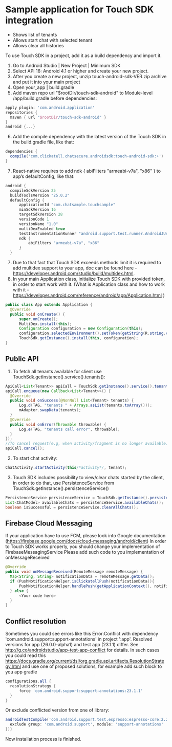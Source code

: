 # Sample application for Touch SDK integration

* Shows list of tenants
* Allows start chat with selected tenant
* Allows clear all histories

To use Touch SDK in a project, add it as a build dependency and import it.
1. Go to Android Studio | New Project | Minimum SDK
2. Select API 16: Android 4.1 or higher and create your new project.
3. After you create a new project, unzip touch-android-sdk-VER.zip archive and put it into your main project
4. Open your_app | build.gradle
5. Add maven repo url "$rootDir/touch-sdk-android" to Module-level /app/build.gradle before dependencies:
```groovy
apply plugin: 'com.android.application'
repositories {
  maven { url "$rootDir/touch-sdk-android" }
}
android {...}
``` 
6. Add the compile dependency with the latest version of the Touch SDK in the build.gradle file, like that:
```groovy 
dependencies {
  compile('com.clickatell.chatsecure.androidsdk:touch-android-sdk:+')
}
```
7. React-native requires to add ndk { abiFilters "armeabi-v7a", "x86" } to app’s defaultConfig, like that:
```groovy
android {
  compileSdkVersion 25
  buildToolsVersion "25.0.2"
  defaultConfig {
      applicationId "com.chatsample.touchsample"
      minSdkVersion 16
      targetSdkVersion 28
      versionCode 1
      versionName "1.0"
      multiDexEnabled true
      testInstrumentationRunner "android.support.test.runner.AndroidJUnitRunner"
      ndk {
          abiFilters "armeabi-v7a", "x86"
      }
  }
```  
7. Due to that fact that Touch SDK exceeds methods limit it is required to add multidex support to your app, doc can be found here - https://developer.android.com/studio/build/multidex.html.
8. In your main Application class, initialize Touch SDK with provided token, in order to start work with it. (What is Application class and how to work with it - https://developer.android.com/reference/android/app/Application.html )
```java
public class App extends Application {
  @Override
  public void onCreate() {
      super.onCreate();
      MultiDex.install(this);
      Configuration configuration = new Configuration(this);
      configuration.selectedEnvironment().setToken(getString(R.string.clickatekll_token));
      TouchSdk.getInstance().install(this, configuration);
}
```
## Public API

1. To fetch all tenants available for client use TouchSdk.getInstance().service().tenants():
```java
ApiCall<List<Tenant>> apiCall = TouchSdk.getInstance().service().tenants();
apiCall.enqueue(new Callback<List<Tenant>>() {
  @Override
  public void onSuccess(@NonNull List<Tenant> tenants) {
      Log.d(TAG, "tenants " + Arrays.asList(tenants.toArray()));
      mAdapter.swapData(tenants);
  }
  @Override
  public void onError(Throwable throwable) {
      Log.e(TAG, "tenants call error", throwable);
  }
});
//To cancel request(e.g, when activity/fragment is no longer available)
apiCall.cancel();
```
2. To start chat activity:
```java
ChatActivity.startActivity(this/*activity*/, tenant);
```
3. Touch SDK includes possibility to view/clear chats started by the client, in order to do
that, use PersistenceService from TouchSdk.getInstance().persistenceService()
```java
PersistenceService persistenceService = TouchSdk.getInstance().persistenceService();
List<ChatModel> availableChats = persistenceService.availableChats();
boolean isSuccessful = persistenceService.clearAllChats();
```

## Firebase Cloud Messaging

If your application have to use FCM, please look into Google documentation (https://firebase.google.com/docs/cloud-messaging/android/client)
In order to Touch SDK works properly, you should change your implementation of FirebaseMessagingService
Please add such code to you implementation of onMessageReceived
```java
@Override
public void onMessageReceived(RemoteMessage remoteMessage) {
  Map<String, String> notificationData = remoteMessage.getData();
  if (PushNotificationHelper.isClickatellPush(notificationData)){
      PushNotificationHelper.handlePush(getApplicationContext(), notificationData);
  } else {
      <Your code here>
  }
}
```
## Conflict resolution

Sometimes you could see errors like this
Error:Conflict with dependency 'com.android.support:support-annotations' in project ':app'. Resolved versions for app (26.0.0-alpha1) and test app (23.1.1) differ. See http://g.co/androidstudio/app-test-app-conflict for details.
In such cases you could read this https://docs.gradle.org/current/dsl/org.gradle.api.artifacts.ResolutionStrategy.html
and use one of proposed solutions, for example add such block to you app gradle
```groovy
configurations.all {
  resolutionStrategy {
      force 'com.android.support:support-annotations:23.1.1'
  }
}
```
Or exclude conflicted version from one of library:
```groovy
androidTestCompile('com.android.support.test.espresso:espresso-core:2.2.2', {
  exclude group: 'com.android.support', module: 'support-annotations'
})}
```

Now installation process is finished.
